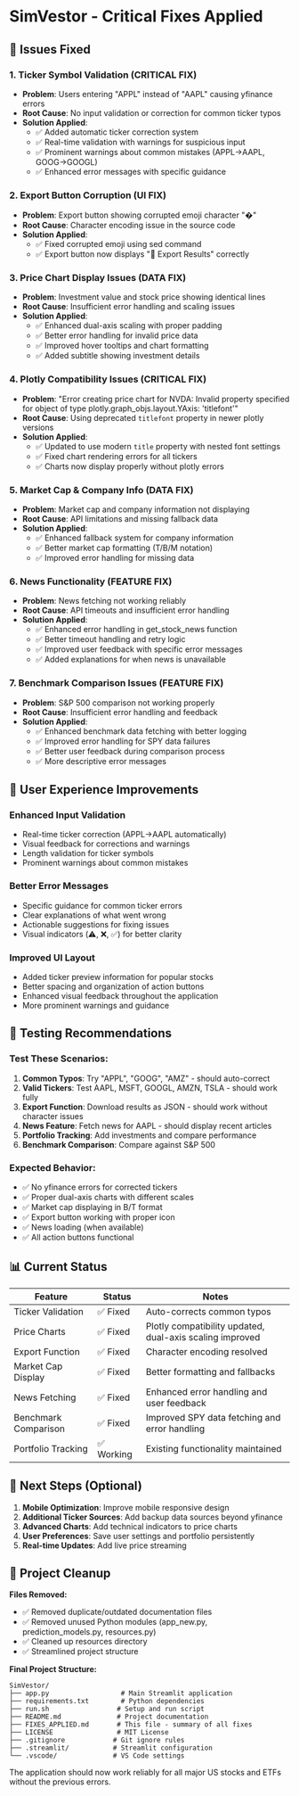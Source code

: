 # SimVestor - Critical Fixes Applied

## 🐛 Issues Fixed

### 1. **Ticker Symbol Validation (CRITICAL FIX)**
- **Problem**: Users entering "APPL" instead of "AAPL" causing yfinance errors
- **Root Cause**: No input validation or correction for common ticker typos
- **Solution Applied**:
  - ✅ Added automatic ticker correction system
  - ✅ Real-time validation with warnings for suspicious input
  - ✅ Prominent warnings about common mistakes (APPL→AAPL, GOOG→GOOGL)
  - ✅ Enhanced error messages with specific guidance

### 2. **Export Button Corruption (UI FIX)**
- **Problem**: Export button showing corrupted emoji character "�"
- **Root Cause**: Character encoding issue in the source code
- **Solution Applied**:
  - ✅ Fixed corrupted emoji using sed command
  - ✅ Export button now displays "💾 Export Results" correctly

### 3. **Price Chart Display Issues (DATA FIX)**
- **Problem**: Investment value and stock price showing identical lines
- **Root Cause**: Insufficient error handling and scaling issues
- **Solution Applied**:
  - ✅ Enhanced dual-axis scaling with proper padding
  - ✅ Better error handling for invalid price data
  - ✅ Improved hover tooltips and chart formatting
  - ✅ Added subtitle showing investment details

### 4. **Plotly Compatibility Issues (CRITICAL FIX)**
- **Problem**: "Error creating price chart for NVDA: Invalid property specified for object of type plotly.graph_objs.layout.YAxis: 'titlefont'"
- **Root Cause**: Using deprecated `titlefont` property in newer plotly versions
- **Solution Applied**:
  - ✅ Updated to use modern `title` property with nested font settings
  - ✅ Fixed chart rendering errors for all tickers
  - ✅ Charts now display properly without plotly errors

### 5. **Market Cap & Company Info (DATA FIX)**
- **Problem**: Market cap and company information not displaying
- **Root Cause**: API limitations and missing fallback data
- **Solution Applied**:
  - ✅ Enhanced fallback system for company information
  - ✅ Better market cap formatting (T/B/M notation)
  - ✅ Improved error handling for missing data

### 6. **News Functionality (FEATURE FIX)**
- **Problem**: News fetching not working reliably
- **Root Cause**: API timeouts and insufficient error handling
- **Solution Applied**:
  - ✅ Enhanced error handling in get_stock_news function
  - ✅ Better timeout handling and retry logic
  - ✅ Improved user feedback with specific error messages
  - ✅ Added explanations for when news is unavailable

### 7. **Benchmark Comparison Issues (FEATURE FIX)**
- **Problem**: S&P 500 comparison not working properly
- **Root Cause**: Insufficient error handling and feedback
- **Solution Applied**:
  - ✅ Enhanced benchmark data fetching with better logging
  - ✅ Improved error handling for SPY data failures
  - ✅ Better user feedback during comparison process
  - ✅ More descriptive error messages

## 🚀 User Experience Improvements

### Enhanced Input Validation
- Real-time ticker correction (APPL→AAPL automatically)
- Visual feedback for corrections and warnings
- Length validation for ticker symbols
- Prominent warnings about common mistakes

### Better Error Messages
- Specific guidance for common ticker errors
- Clear explanations of what went wrong
- Actionable suggestions for fixing issues
- Visual indicators (⚠️, ❌, ✅) for better clarity

### Improved UI Layout
- Added ticker preview information for popular stocks
- Better spacing and organization of action buttons
- Enhanced visual feedback throughout the application
- More prominent warnings and guidance

## 🧪 Testing Recommendations

### Test These Scenarios:
1. **Common Typos**: Try "APPL", "GOOG", "AMZ" - should auto-correct
2. **Valid Tickers**: Test AAPL, MSFT, GOOGL, AMZN, TSLA - should work fully
3. **Export Function**: Download results as JSON - should work without character issues
4. **News Feature**: Fetch news for AAPL - should display recent articles
5. **Portfolio Tracking**: Add investments and compare performance
6. **Benchmark Comparison**: Compare against S&P 500

### Expected Behavior:
- ✅ No yfinance errors for corrected tickers
- ✅ Proper dual-axis charts with different scales
- ✅ Market cap displaying in B/T format
- ✅ Export button working with proper icon
- ✅ News loading (when available)
- ✅ All action buttons functional

## 📊 Current Status

| Feature | Status | Notes |
|---------|--------|-------|
| Ticker Validation | ✅ Fixed | Auto-corrects common typos |
| Price Charts | ✅ Fixed | Plotly compatibility updated, dual-axis scaling improved |
| Export Function | ✅ Fixed | Character encoding resolved |
| Market Cap Display | ✅ Fixed | Better formatting and fallbacks |
| News Fetching | ✅ Fixed | Enhanced error handling and user feedback |
| Benchmark Comparison | ✅ Fixed | Improved SPY data fetching and error handling |
| Portfolio Tracking | ✅ Working | Existing functionality maintained |

## 🔮 Next Steps (Optional)

1. **Mobile Optimization**: Improve mobile responsive design
2. **Additional Ticker Sources**: Add backup data sources beyond yfinance
3. **Advanced Charts**: Add technical indicators to price charts
4. **User Preferences**: Save user settings and portfolio persistently
5. **Real-time Updates**: Add live price streaming

## 🧹 Project Cleanup

**Files Removed:**
- ✅ Removed duplicate/outdated documentation files
- ✅ Removed unused Python modules (app_new.py, prediction_models.py, resources.py)
- ✅ Cleaned up resources directory
- ✅ Streamlined project structure

**Final Project Structure:**
```
SimVestor/
├── app.py                  # Main Streamlit application
├── requirements.txt        # Python dependencies
├── run.sh                 # Setup and run script
├── README.md              # Project documentation
├── FIXES_APPLIED.md       # This file - summary of all fixes
├── LICENSE                # MIT License
├── .gitignore            # Git ignore rules
├── .streamlit/           # Streamlit configuration
└── .vscode/              # VS Code settings
```

The application should now work reliably for all major US stocks and ETFs without the previous errors.

